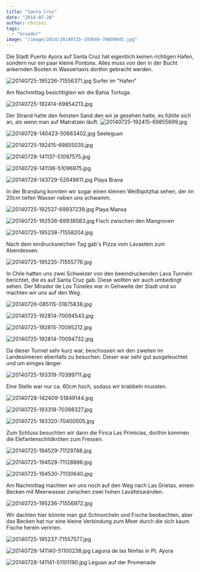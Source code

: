 ```yaml
---
title: "Santa Cruz"
date: "2014-07-28"
author: chrissi
tags: 
  - "ecuador"
image: "/image/2014/20140725-193649-70609045.jpg"
---
```


Die Stadt Puerto Ayora auf Santa Cruz hat eigentlich keinen richtigen Hafen, sondern nur ein paar kleine Pontons. Alles muss von den in der Bucht ankernden Booten in Wassertaxis dorthin gebracht werden.

![20140725-195236-71556371.jpg](/images/2014/20140725-195236-71556371.jpg) Surfer im "Hafen"

Am Nachmittag besichtigten wir die Bahia Tortuga.

![20140725-192414-69854213.jpg](/images/2014/20140725-192414-69854213.jpg)

Der Strand hatte den feinsten Sand den wir je gesehen hatte, es fühlte sich an, als wenn man auf Matratzen läuft. ![20140725-192415-69855699.jpg](/images/2014/20140725-192415-69855699.jpg)

![20140728-140423-50663402.jpg](/images/2014/20140728-140423-50663402.jpg) Seeleguan

![20140725-192415-69855035.jpg](/images/2014/20140725-192415-69855035.jpg)

![20140728-141137-51097575.jpg](/images/2014/20140728-141137-51097575.jpg)

![20140728-141136-51096975.jpg](/images/2014/20140728-141136-51096975.jpg)

![20140728-143729-52649611.jpg](/images/2014/20140728-143729-52649611.jpg) Playa Brava

In der Brandung konnten wir sogar einen kleinen Weißspitzhai sehen, der im 20cm tiefen Wasser neben uns schwamm.

![20140725-192537-69937239.jpg](/images/2014/20140725-192537-69937239.jpg) Playa Mansa

![20140725-192538-69938583.jpg](/images/2014/20140725-192538-69938583.jpg) Fisch zwischen den Mangroven

![20140725-195238-71558204.jpg](/images/2014/20140725-195238-71558204.jpg)

Nach dem eindrucksreichen Tag gab's Pizza vom Lavastein zum Abendessen.

![20140725-195235-71555776.jpg](/images/2014/20140725-195235-71555776.jpg)

In Chile hatten uns zwei Schweizer von den beeindruckenden Lava Tunneln berichtet, die es auf Santa Cruz gab. Diese wollten wir auch umbedingt sehen. Der Mirador de Los Túneles war in Gehweite der Stadt und so machten wir uns auf den Weg.

![20140726-085115-31875838.jpg](/images/2014/20140726-085115-31875838.jpg)

![20140725-192814-70094543.jpg](/images/2014/20140725-192814-70094543.jpg)

![20140725-192815-70095212.jpg](/images/2014/20140725-192815-70095212.jpg)

![20140725-192814-70094732.jpg](/images/2014/20140725-192814-70094732.jpg)

Da dieser Tunnel sehr kurz war, beschossen wir den zweiten im Landesinneren ebenfalls zu besuchen. Dieser war sehr gut ausgeleuchtet und um einiges länger.

![20140725-193319-70399711.jpg](/images/2014/20140725-193319-70399711.jpg)

Eine Stelle war nur ca. 60cm hoch, sodass wir krabbeln mussten.

![20140728-142409-51849144.jpg](/images/2014/20140728-142409-51849144.jpg)

![20140725-193318-70398327.jpg](/images/2014/20140725-193318-70398327.jpg)

![20140725-193320-70400505.jpg](/images/2014/20140725-193320-70400505.jpg)

Zum Schluss besuchten wir dann die Finca Las Primicias, dorthin kommen die Elefantenschildkröten zum Fressen.

![20140725-194529-71129788.jpg](/images/2014/20140725-194529-71129788.jpg)

![20140725-194528-71128896.jpg](/images/2014/20140725-194528-71128896.jpg)

![20140725-194530-71130640.jpg](/images/2014/20140725-194530-71130640.jpg)

Am Nachmittag machten wir uns noch auf den Weg nach Las Grietas, einem Becken mit Meerwasser zwischen zwei hohen Lavafelswänden.

![20140725-195236-71556972.jpg](/images/2014/20140725-195236-71556972.jpg)

Wir dachten hier könnte man gut Schnorcheln und Fische beobachten, aber das Becken hat nur eine kleine Verbindung zum Meer durch die sich kaum Fische herein verirren.

![20140725-195237-71557577.jpg](/images/2014/20140725-195237-71557577.jpg)

![20140728-141140-51100238.jpg](/images/2014/20140728-141140-51100238.jpg) Laguna de las Ninfas in Pt. Ayora

![20140728-141141-51101190.jpg](/images/2014/20140728-141141-51101190.jpg) Leguan auf der Promenade
